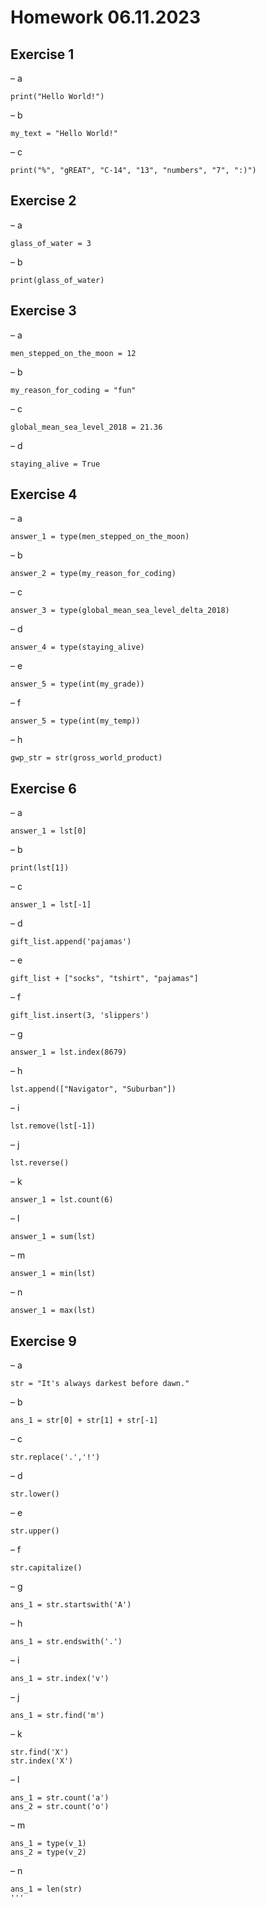 # Homework 06.11.2023
## Exercise 1

– a
```
print("Hello World!")
```
– b
```
my_text = "Hello World!"
``` 
– c
```
print("%", "gREAT", "C-14", "13", "numbers", "7", ":)")
```
  
## Exercise 2
– a
```
glass_of_water = 3
```
– b
```
print(glass_of_water)
```

## Exercise 3
– a
```
men_stepped_on_the_moon = 12
```
– b
```
my_reason_for_coding = "fun"
```
– c
```
global_mean_sea_level_2018 = 21.36
```
– d
```
staying_alive = True
```

## Exercise 4
– a
```
answer_1 = type(men_stepped_on_the_moon)
```
– b
```
answer_2 = type(my_reason_for_coding)
```
– c
```
answer_3 = type(global_mean_sea_level_delta_2018)
```
– d
```
answer_4 = type(staying_alive)
```
– e
```
answer_5 = type(int(my_grade))
```
– f
```
answer_5 = type(int(my_temp))
```
– h
```
gwp_str = str(gross_world_product)
```

## Exercise 6
– a
```
answer_1 = lst[0]
```
– b
```
print(lst[1])
```
– c
```
answer_1 = lst[-1]
```
– d
```
gift_list.append('pajamas')
```
– e
```
gift_list + ["socks", "tshirt", "pajamas"]
```
– f
```
gift_list.insert(3, 'slippers')
```
– g
```
answer_1 = lst.index(8679)
```
– h
```
lst.append(["Navigator", "Suburban"])
```
– i
```
lst.remove(lst[-1])
```
– j
```
lst.reverse()
```
– k
```
answer_1 = lst.count(6)
```
– l
```
answer_1 = sum(lst)
```
– m
```
answer_1 = min(lst)
```
– n
```
answer_1 = max(lst)
```

## Exercise 9
– a
```
str = "It's always darkest before dawn."
```
– b
```
ans_1 = str[0] + str[1] + str[-1]
```
– c
```
str.replace('.','!')
```
– d
```
str.lower()
```
– e
```
str.upper()
```
– f
```
str.capitalize()
```
– g
```
ans_1 = str.startswith('A')
```
– h
```
ans_1 = str.endswith('.')
```
– i
```
ans_1 = str.index('v')
```
– j
```
ans_1 = str.find('m')
```
– k
```
str.find('X')
str.index('X')
```
– l
```
ans_1 = str.count('a')
ans_2 = str.count('o')
```
– m
```
ans_1 = type(v_1)
ans_2 = type(v_2)
```
– n
```
ans_1 = len(str)
'''


